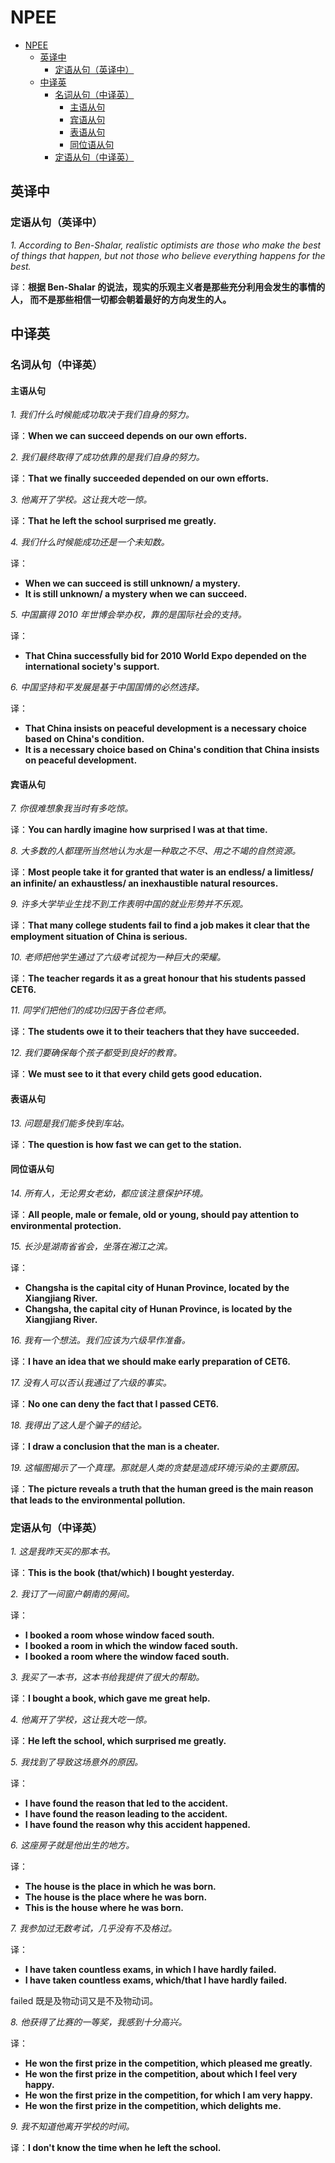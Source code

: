 # NPEE

- [NPEE](#npee)
  - [英译中](#英译中)
    - [定语从句（英译中）](#定语从句英译中)
  - [中译英](#中译英)
    - [名词从句（中译英）](#名词从句中译英)
      - [主语从句](#主语从句)
      - [宾语从句](#宾语从句)
      - [表语从句](#表语从句)
      - [同位语从句](#同位语从句)
    - [定语从句（中译英）](#定语从句中译英)

## 英译中

### 定语从句（英译中）

*1. According to Ben-Shalar, realistic optimists are those who make the best of
things that happen, but not those who believe everything happens for the best.*

译：**根据 Ben-Shalar 的说法，现实的乐观主义者是那些充分利用会发生的事情的人，
而不是那些相信一切都会朝着最好的方向发生的人。**

## 中译英

### 名词从句（中译英）

#### 主语从句

*1. 我们什么时候能成功取决于我们自身的努力。*

译：**When we can succeed depends on our own efforts.**

*2. 我们最终取得了成功依靠的是我们自身的努力。*

译：**That we finally succeeded depended on our own efforts.**

*3. 他离开了学校。这让我大吃一惊。*

译：**That he left the school surprised me greatly.**

*4. 我们什么时候能成功还是一个未知数。*

译：

- **When we can succeed is still unknown/ a mystery.**
- **It is still unknown/ a mystery when we can succeed.**

*5. 中国赢得 2010 年世博会举办权，靠的是国际社会的支持。*

译：

- **That China successfully bid for 2010 World Expo depended on the
  international society's support.**

*6. 中国坚持和平发展是基于中国国情的必然选择。*

译：

- **That China insists on peaceful development is a necessary choice based on
  China's condition.**
- **It is a necessary choice based on China's condition that China insists on
  peaceful development.**

#### 宾语从句

*7. 你很难想象我当时有多吃惊。*

译：**You can hardly imagine how surprised I was at that time.**

*8. 大多数的人都理所当然地认为水是一种取之不尽、用之不竭的自然资源。*

译：**Most people take it for granted that water is an endless/ a limitless/
an infinite/ an exhaustless/ an inexhaustible natural resources.**

*9. 许多大学毕业生找不到工作表明中国的就业形势并不乐观。*

译：**That many college students fail to find a job makes it clear that the
employment situation of China is serious.**

*10. 老师把他学生通过了六级考试视为一种巨大的荣耀。*

译：**The teacher regards it as a great honour that his students passed CET6.**

*11. 同学们把他们的成功归因于各位老师。*

译：**The students owe it to their teachers that they have succeeded.**

*12. 我们要确保每个孩子都受到良好的教育。*

译：**We must see to it that every child gets good education.**

#### 表语从句

*13. 问题是我们能多快到车站。*

译：**The question is how fast we can get to the station.**

#### 同位语从句

*14. 所有人，无论男女老幼，都应该注意保护环境。*

译：**All people, male or female, old or young, should pay attention to
environmental protection.**

*15. 长沙是湖南省省会，坐落在湘江之滨。*

译：

- **Changsha is the capital city of Hunan Province, located by the Xiangjiang
  River.**
- **Changsha, the capital city of Hunan Province, is located by the Xiangjiang
  River.**

*16. 我有一个想法。我们应该为六级早作准备。*

译：**I have an idea that we should make early preparation of CET6.**

*17. 没有人可以否认我通过了六级的事实。*

译：**No one can deny the fact that I passed CET6.**

*18. 我得出了这人是个骗子的结论。*

译：**I draw a conclusion that the man is a cheater.**

*19. 这幅图揭示了一个真理。那就是人类的贪婪是造成环境污染的主要原因。*

译：**The picture reveals a truth that the human greed is the main reason that
leads to the environmental pollution.**

### 定语从句（中译英）

*1. 这是我昨天买的那本书。*

译：**This is the book (that/which) I bought yesterday.**

*2. 我订了一间窗户朝南的房间。*

译：

- **I booked a room whose window faced south.**
- **I booked a room in which the window faced south.**
- **I booked a room where the window faced south.**

*3. 我买了一本书，这本书给我提供了很大的帮助。*

译：**I bought a book, which gave me great help.**

*4. 他离开了学校，这让我大吃一惊。*

译：**He left the school, which surprised me greatly.**

*5. 我找到了导致这场意外的原因。*

译：

- **I have found the reason that led to the accident.**
- **I have found the reason leading to the accident.**
- **I have found the reason why this accident happened.**

*6. 这座房子就是他出生的地方。*

译：

- **The house is the place in which he was born.**
- **The house is the place where he was born.**
- **This is the house where he was born.**

*7. 我参加过无数考试，几乎没有不及格过。*

译：

- **I have taken countless exams, in which I have hardly failed.**
- **I have taken countless exams, which/that I have hardly failed.**

failed 既是及物动词又是不及物动词。

*8. 他获得了比赛的一等奖，我感到十分高兴。*

译：

- **He won the first prize in the competition, which pleased me greatly.**
- **He won the first prize in the competition, about which I feel very happy.**
- **He won the first prize in the competition, for which I am very happy.**
- **He won the first prize in the competition, which delights me.**

*9. 我不知道他离开学校的时间。*

译：**I don't know the time when he left the school.**
